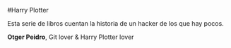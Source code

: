 #Harry Plotter

Esta serie de libros cuentan la historia de un hacker de los que hay pocos.

**Otger Peidro**, Git lover & Harry Plotter lover
